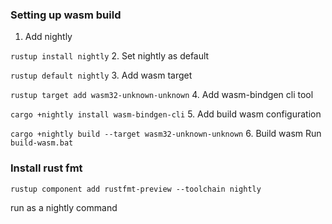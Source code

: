  ### Setting up wasm build
 
1. Add nightly 

`rustup install nightly`
2. Set nightly as default

`rustup default nightly`
3. Add wasm target

`rustup target add wasm32-unknown-unknown` 
4. Add wasm-bindgen cli tool

`cargo +nightly install wasm-bindgen-cli`
5. Add build wasm configuration

`cargo +nightly build --target wasm32-unknown-unknown`
6. Build wasm 
Run `build-wasm.bat`

### Install rust fmt 
`rustup component add rustfmt-preview --toolchain nightly`

run as a nightly command